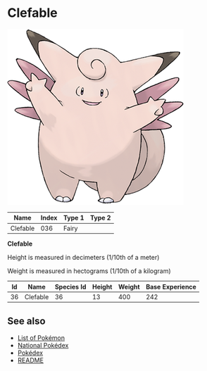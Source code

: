 # Clefable


![Clefable](images/036.png)

| **Name** | **Index** | **Type 1** | **Type 2** |
|----|----|----|----|
| Clefable | 036 | Fairy  |  |

**Clefable** 


Height is measured in decimeters (1/10th of a meter)

Weight is measured in hectograms (1/10th of a kilogram)

| **Id** | **Name** | **Species Id** | **Height** | **Weight** | **Base Experience** |
|--------|----------|----------------|------------|------------|---------------------|
| 36 | Clefable | 36 | 13 | 400 | 242 |


## See also

- [List of Pokémon](../pokemon.md)
- [National Pokédex](../national_pokedex.md)
- [Pokédex](../pokedex.md)
- [README](../README.md)
